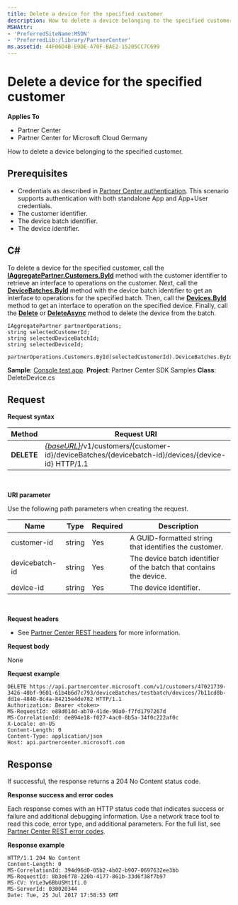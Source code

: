 ```yaml
---
title: Delete a device for the specified customer
description: How to delete a device belonging to the specified customer.
MSHAttr:
- 'PreferredSiteName:MSDN'
- 'PreferredLib:/library/PartnerCenter'
ms.assetid: 44F06D4B-E9DE-470F-BAE2-15205CC7C699
---
```


# Delete a device for the specified customer


**Applies To**

-   Partner Center
-   Partner Center for Microsoft Cloud Germany

How to delete a device belonging to the specified customer.

## <span id="Prerequisites"></span><span id="prerequisites"></span><span id="PREREQUISITES"></span>Prerequisites


-   Credentials as described in [Partner Center authentication](partner-center-authentication.md). This scenario supports authentication with both standalone App and App+User credentials.
-   The customer identifier.
-   The device batch identifier.
-   The device identifier.

## <span id="C_"></span><span id="c_"></span>C#


To delete a device for the specified customer, call the [**IAggregatePartner.Customers.ById**](pc_sdk_cust.icustomercollection_byid) method with the customer identifier to retrieve an interface to operations on the customer. Next, call the [**DeviceBatches.ById**](DeviceBatches.ById) method with the device batch identifier to get an interface to operations for the specified batch. Then, call the [**Devices.ById**](pc_sdk_devicesdeployment.idevicecollection_byid) method to get an interface to operation on the specified device. Finally, call the [**Delete**](pc_sdk_devicesdeployment.idevice_delete) or [**DeleteAsync**](pc_sdk_devicesdeployment.idevice_deleteasync) method to delete the device from the batch.

```
IAggregatePartner partnerOperations;
string selectedCustomerId;
string selectedDeviceBatchId;
string selectedDeviceId;

partnerOperations.Customers.ById(selectedCustomerId).DeviceBatches.ById(selectedDeviceBatchId).Devices.ById(selectedDeviceId).Delete();
```

**Sample**: [Console test app](console-test-app.md). **Project**: Partner Center SDK Samples **Class**: DeleteDevice.cs

## <span id="Request"></span><span id="request"></span><span id="REQUEST"></span>Request


**Request syntax**

| Method     | Request URI                                                                                                                        |
|------------|------------------------------------------------------------------------------------------------------------------------------------|
| **DELETE** | [*{baseURL}*](partner-center-rest-urls.md)/v1/customers/{customer-id}/deviceBatches/{devicebatch-id}/devices/{device-id} HTTP/1.1 |

 

**URI parameter**

Use the following path parameters when creating the request.

| Name           | Type   | Required | Description                                                        |
|----------------|--------|----------|--------------------------------------------------------------------|
| customer-id    | string | Yes      | A GUID-formatted string that identifies the customer.              |
| devicebatch-id | string | Yes      | The device batch identifier of the batch that contains the device. |
| device-id      | string | Yes      | The device identifier.                                             |

 

**Request headers**

-   See [Partner Center REST headers](headers.md) for more information.

**Request body**

None

**Request example**

```
DELETE https://api.partnercenter.microsoft.com/v1/customers/47021739-3426-40bf-9601-61b4b6d7c793/deviceBatches/testbatch/devices/7b11cd8b-dd1e-4840-8c4a-84215e4de782 HTTP/1.1
Authorization: Bearer <token> 
MS-RequestId: e88d014d-ab70-41de-90a0-f7fd1797267d
MS-CorrelationId: de894e18-f027-4ac0-8b5a-34f0c222af0c
X-Locale: en-US
Content-Length: 0
Content-Type: application/json
Host: api.partnercenter.microsoft.com
```

## <span id="Response"></span><span id="response"></span><span id="RESPONSE"></span>Response


If successful, the response returns a 204 No Content status code.

**Response success and error codes**

Each response comes with an HTTP status code that indicates success or failure and additional debugging information. Use a network trace tool to read this code, error type, and additional parameters. For the full list, see [Partner Center REST error codes](error-codes.md).

**Response example**

```
HTTP/1.1 204 No Content
Content-Length: 0
MS-CorrelationId: 394d96d0-05b2-4b02-b907-0697632ee3bb
MS-RequestId: 8b3e6f78-220b-4177-861b-33d6f38f7b97
MS-CV: YrLe3w6BbUSMt1fi.0
MS-ServerId: 030020344
Date: Tue, 25 Jul 2017 17:58:53 GMT
                    
```

 

 




